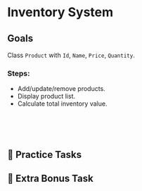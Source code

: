 ﻿# Inventory System

## Goals
Class <code>Product</code> with <code>Id</code>, <code>Name</code>, <code>Price</code>, <code>Quantity</code>.

### Steps:
- Add/update/remove products.
- Display product list.
- Calculate total inventory value.

<br/><br/><br/>

## 🧠 Practice Tasks


## 📌 Extra Bonus Task
